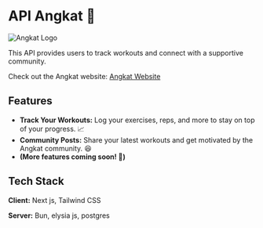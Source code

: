 # API Angkat 💪

![Angkat Logo](https://github.com/user-attachments/assets/95978e5c-8ed8-4d21-a991-e1f86f96e773)

This API provides users to track workouts and connect with a supportive community.

Check out the Angkat website: [Angkat Website](https://angkat.dime.my.id)


## Features

- **Track Your Workouts:** Log your exercises, reps, and more to stay on top of your progress. ️‍📈
- **Community Posts:** Share your latest workouts and get motivated by the Angkat community. 😆
- **(More features coming soon! 🫣)**


## Tech Stack

**Client:** Next js, Tailwind CSS

**Server:** Bun, elysia js, postgres

